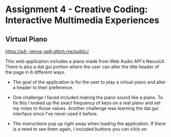 Assignment 4 - Creative Coding: Interactive Multimedia Experiences
===

## Virtual Piano

https://a4--jenna-galli.glitch.me/public/

This web application includes a piano made from Web Audio API's NexusUI. There is also a dat.gui portion where the user can alter the title header of the page in 6 different ways. 

- The goal of the application is for the user to play a virtual piano and alter a header to their preference.

- One challenge I faced included making the piano sound like a piano. To fix this I looked up the exact frequency of keys on a real piano and set my notes to those values. Another challenge was learning the dat.gui interface since I've never used it before. 

- The instructions pop up right away when loading the application. If there is a need to see them again, I included buttons you can click on.
